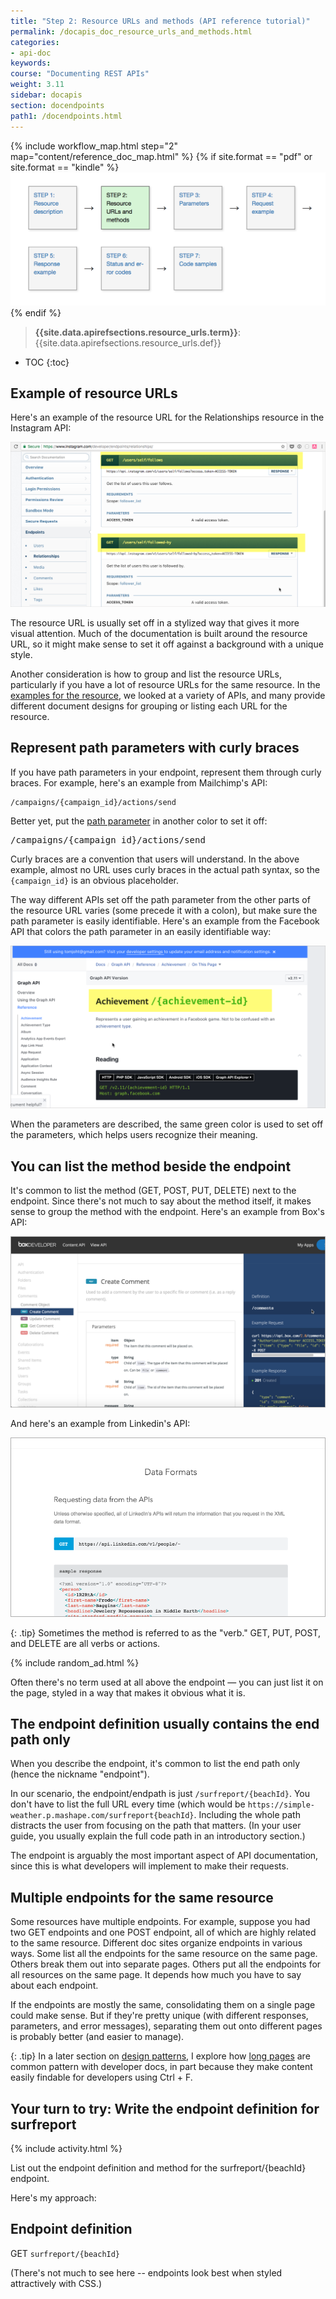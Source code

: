 ```yaml
---
title: "Step 2: Resource URLs and methods (API reference tutorial)"
permalink: /docapis_doc_resource_urls_and_methods.html
categories:
- api-doc
keywords:
course: "Documenting REST APIs"
weight: 3.11
sidebar: docapis
section: docendpoints
path1: /docendpoints.html
---
```


{% include workflow_map.html step="2" map="content/reference_doc_map.html"  %}
{% if site.format == "pdf" or site.format == "kindle" %}
<img src="images/apiref2.png"/>
{% endif %}

> **{{site.data.apirefsections.resource_urls.term}}**: {{site.data.apirefsections.resource_urls.def}}

* TOC
{:toc}


## Example of resource URLs

Here's an example of the resource URL for the Relationships resource in the Instagram API:

<a class="noExtIcon" href="https://www.instagram.com/developer/endpoints/relationships/"><img src="images/instagramurlexample.png" /></a>

The resource URL is usually set off in a stylized way that gives it more visual attention. Much of the documentation is built around the resource URL, so it might make sense to set it off against a background with a unique style.

Another consideration is how to group and list the resource URLs, particularly if you have a lot of resource URLs for the same resource. In the [examples for the resource](docapis_resource_descriptions.html#examples), we looked at a variety of APIs, and many provide different document designs for grouping or listing each URL for the resource.

## Represent path parameters with curly braces

If you have path parameters in your endpoint, represent them through curly braces. For example, here's an example from Mailchimp's API:

```
/campaigns/{campaign_id}/actions/send
```

Better yet, put the [path parameter](docapis_doc_parameters.html) in another color to set it off:

<pre>
/campaigns/<span class="orange">{campaign_id}</span>/actions/send
</pre>

Curly braces are a convention that users will understand. In the above example, almost no URL uses curly braces in the actual path syntax, so the `{campaign_id}` is an obvious placeholder.

The way different APIs set off the path parameter from the other parts of the resource URL varies (some precede it with a colon), but make sure the path parameter is easily identifiable. Here's an example from the Facebook API that colors the path parameter in an easily identifiable way:

<a href="https://developers.facebook.com/docs/graph-api/reference/v2.11/achievement/" class="noExtIcon"><img src="images/facebookapicolor.png"/></a>

When the parameters are described, the same green color is used to set off the parameters, which helps users recognize their meaning.

## You can list the method beside the endpoint

It's common to list the method (GET, POST, PUT, DELETE) next to the endpoint. Since there's not much to say about the method itself, it makes sense to group the method with the endpoint. Here's an example from Box's API:

<a href="https://developer.box.com/reference/#add-a-comment-to-an-item" class="noExtIcon"><img src="images/methodwithendpoint.png" alt="Box API" /></a>

And here's an example from Linkedin's API:

<a class="noCrossRef" href="https://developer.linkedin.com/docs/rest-api" class="noExtIcon"><img src="images/linkedinexample.png" alt="Linkedin Example" /></a>

{: .tip}
Sometimes the method is referred to as the "verb." GET, PUT, POST, and DELETE are all verbs or actions.

{% include random_ad.html %}

Often there's no term used at all above the endpoint &mdash; you can just list it on the page, styled in a way that makes it obvious what it is.

## The endpoint definition usually contains the end path only

When you describe the endpoint, it's common to list the end path only (hence the nickname "endpoint").

In our scenario, the endpoint/endpath is just `/surfreport/{beachId}`. You don't have to list the full URL every time (which would be `https://simple-weather.p.mashape.com/surfreport{beachId}`. Including the whole path distracts the user from focusing on the path that matters. (In your user guide, you usually explain the full code path in an introductory section.)

The endpoint is arguably the most important aspect of API documentation, since this is what developers will implement to make their requests.

## Multiple endpoints for the same resource

Some resources have multiple endpoints. For example, suppose you had two GET endpoints and one POST endpoint, all of which are highly related to the same resource. Different doc sites organize endpoints in various ways. Some list all the endpoints for the same resource on the same page. Others break them out into separate pages. Others put all the endpoints for all resources on the same page. It depends how much you have to say about each endpoint.

If the endpoints are mostly the same, consolidating them on a single page could make sense. But if they're pretty unique (with different responses, parameters, and error messages), separating them out onto different pages is probably better (and easier to manage).

{: .tip}
In a later section on [design patterns](pubapis_design_patterns.html), I explore how [long pages](pubapis_design_patterns.html#longish_pages) are common pattern with developer docs, in part because they make content easily findable for developers using Ctrl + F.

## Your turn to try: Write the endpoint definition for surfreport

{% include activity.html %}

List out the endpoint definition and method for the surfreport/{beachId} endpoint.

Here's my approach:

<div class="docSample">

<h2>Endpoint definition</h2>

<span class="label label-default">GET</span> <code>surfreport/{beachId}</code>
</div>

(There's not much to see here -- endpoints look best when styled attractively with CSS.)
